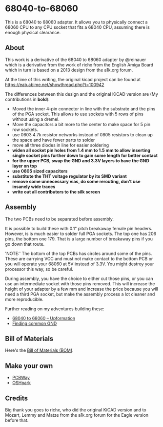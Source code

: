 # 68040-to-68060

This is a 68040 to 68060 adapter. It allows you to physically connect
a 68060 CPU to any CPU socket that fits a 68040 CPU, assuming there
is enough physical clearance.

## About

This work is a derivative of the 68040 to 68060 adapter
by @reinauer which is a derivative from the work of richx from the
English Amiga Board which in turn is based on a 2013 design from
the a1k.org forum.

At the time of this writing, the original kicad project
can be found at https://eab.abime.net/showthread.php?t=100942

The differences between this design and the original KiCAD
version are (My contributions in **bold**):

  - Moved the inner 4-pin connector in line with the substrate
    and the pins of the PGA socket. This allows to use sockets
    with 5 rows of pins without using a dremel.
  - Move the capacitors a bit more to the center to make space
    for 5 pin row sockets.
  - use 0603 4.7k resistor networks instead of 0805 resistors to
    clean up the space and have fewer parts to solder
  - move all three diodes in line for easier soldering
  - **widen all socket pin holes from 1.4 mm to 1.5 mm to allow inserting
    single socket pins further down to gain some length for better contact**
  - **for the upper PCB, swap the GND and 3.3V layers to have the GND layer on
    top**
  - **use 0805 sized capacitors**
  - **substitute the THT voltage regulator by its SMD variant**
  - **remove some unnecessary vias, do some rerouting, don't use insanely wide
    traces**
  - **write out all contributors to the silk screen**

## Assembly

The two PCBs need to be separated before assembly.

It is possible to build these with 0.1" pitch breakaway female
pin headers. However, is is much easier to solder full PGA sockets.
The top one has 206 pins, the bottom one 179. That is a large number
of breakaway pins if you go down that route.

'NOTE:' The bottom of the top PCBs has circles around some of the
pins. These are carrying VCC and must not make contact to the bottom
PCB or you will operate your 68060 at 5V instead of 3.3V. You might
destroy your processor this way, so be careful.

During assembly, you have the choice to either cut those pins, or you
can use an intermediate socket with those pins removed. This will increase
the height of your adapter by a few mm and increase the price because
you will need a third PGA socket, but make the assembly process a lot
cleaner and more reproducible.

Further reading on my adventures building these:
* [68040 to 68060 – Upformation](https://amiga.technology/2021/01/18/68040-to-68060-upformation/)
* [Finding common GND](https://amiga.technology/2021/02/25/finding-common-gnd/)

## Bill of Materials

Here's the [Bill of Materials (BOM)](https://htmlpreview.github.io/?https://raw.githubusercontent.com/reinauer/68040-to-68060/main/bom.html).

## Make your own

* [PCBWay](https://www.pcbway.com/project/shareproject/68040_to_68060_adapter.html)
* [OSHpark](https://oshpark.com/shared_projects/q8HjYPrh)

## Credits

Big thank you goes to richx, who did the original KiCAD version
and to Mozart, Lemmy and Matze from the a1k.org forum for the
Eagle version before that.

